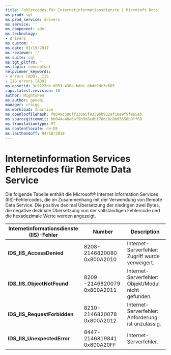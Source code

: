 ```yaml
---
title: Fehlercodes für Internetinformationsdienste | Microsoft Docs
ms.prod: sql
ms.prod_service: drivers
ms.service: ''
ms.component: ado
ms.technology:
- drivers
ms.custom: ''
ms.date: 01/19/2017
ms.reviewer: ''
ms.suite: sql
ms.tgt_pltfrm: ''
ms.topic: conceptual
helpviewer_keywords:
- errors [ADO], IIS
- IIS errors [ADO]
ms.assetid: 3c9223de-d953-436a-bddc-dbdd9dc3e685
caps.latest.revision: 10
author: MightyPen
ms.author: genemi
manager: craigg
ms.workload: Inactive
ms.openlocfilehash: f8049c588ff230a5f9339bb932af10e9f9fe65eb
ms.sourcegitcommit: bb044a48a6af9b9d8edb178dc8c8bd5658b9ff68
ms.translationtype: MT
ms.contentlocale: de-DE
ms.lasthandoff: 04/18/2018
---
```

# <a name="internet-information-services-error-codes-for-remote-data-service"></a>Internetinformation Services Fehlercodes für Remote Data Service
Die folgende Tabelle enthält die Microsoft® Internet Information Services (IIS)-Fehlercodes, die im Zusammenhang mit der Verwendung von Remote Data Service. Die positive decimal Übersetzung der niedrigen zwei Bytes, die negative dezimale Übersetzung von der vollständigen Fehlercode und die hexadezimale Werte werden angezeigt.

|Internetinformationsdienste (IIS)-Fehler|Number|Description|
|------------------------------------------|------------|-----------------|
|**IDS_IIS_AccessDenied**|8208-2146820080 0x800A2010|Internet-Serverfehler: Zugriff wurde verweigert.|
|**IDS_IIS_ObjectNotFound**|8209 -2146820079 0x800A2011|Internet-Serverfehler: Objekt/Modul nicht gefunden.|
|**IDS_IIS_RequestForbidden**|8210-2146820078 0x800A2012|Internet-Serverfehler: Anforderung ist unzulässig.|
|**IDS_IIS_UnexpectedError**|8447-2146819841 0x800A20FF|Internet-Serverfehler.|
